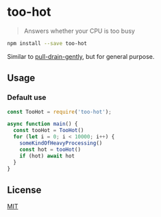 # too-hot

> Answers whether your CPU is too busy

```bash
npm install --save too-hot
```

Similar to [pull-drain-gently](https://gitlab.com/staltz/pull-drain-gently), but for general purpose.

## Usage

### Default use

```js
const TooHot = require('too-hot');

async function main() {
  const tooHot = TooHot()
  for (let i = 0; i < 10000; i++) {
    someKindOfHeavyProcessing()
    const hot = tooHot()
    if (hot) await hot
  }
}
```

## License

[MIT](https://tldrlegal.com/license/mit-license)
